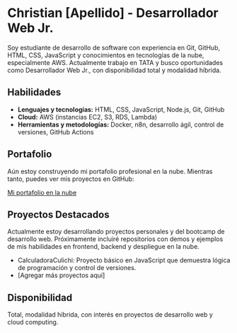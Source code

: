 # Christian [Apellido] - Desarrollador Web Jr.

Soy estudiante de desarrollo de software con experiencia en Git, GitHub, HTML, CSS, JavaScript y conocimientos en tecnologías de la nube, especialmente AWS. Actualmente trabajo en TATA y busco oportunidades como Desarrollador Web Jr., con disponibilidad total y modalidad híbrida.

## Habilidades

- **Lenguajes y tecnologías:** HTML, CSS, JavaScript, Node.js, Git, GitHub  
- **Cloud:** AWS (instancias EC2, S3, RDS, Lambda)  
- **Herramientas y metodologías:** Docker, n8n, desarrollo ágil, control de versiones, GitHub Actions  

## Portafolio

Aún estoy construyendo mi portafolio profesional en la nube. Mientras tanto, puedes ver mis proyectos en GitHub:

[Mi portafolio en la nube](#) <!-- -->

## Proyectos Destacados

Actualmente estoy desarrollando proyectos personales y del bootcamp de desarrollo web. Próximamente incluiré repositorios con demos y ejemplos de mis habilidades en frontend, backend y despliegue en la nube.

- CalculadoraCulichi: Proyecto básico en JavaScript que demuestra lógica de programación y control de versiones.
- [Agregar más proyectos aquí]

## Disponibilidad

Total, modalidad híbrida, con interés en proyectos de desarrollo web y cloud computing.

